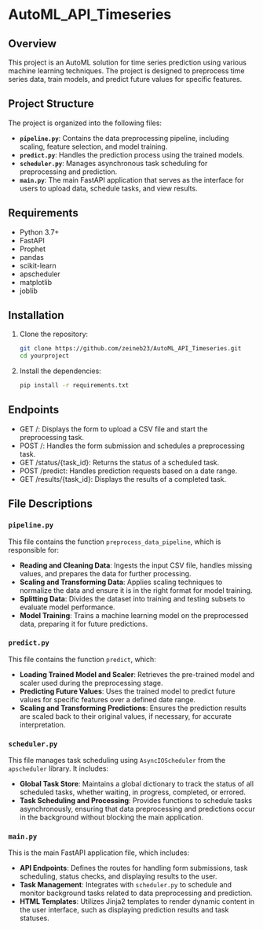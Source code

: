﻿# AutoML_API_Timeseries

## Overview

This project is an AutoML solution for time series prediction using various machine learning techniques. The project is designed to preprocess time series data, train models, and predict future values for specific features.

## Project Structure

The project is organized into the following files:

- **`pipeline.py`**: Contains the data preprocessing pipeline, including scaling, feature selection, and model training.
- **`predict.py`**: Handles the prediction process using the trained models.
- **`scheduler.py`**: Manages asynchronous task scheduling for preprocessing and prediction.
- **`main.py`**: The main FastAPI application that serves as the interface for users to upload data, schedule tasks, and view results.

## Requirements

- Python 3.7+
- FastAPI
- Prophet
- pandas
- scikit-learn
- apscheduler
- matplotlib
- joblib

## Installation

1. Clone the repository:
   ```bash
   git clone https://github.com/zeineb23/AutoML_API_Timeseries.git
   cd yourproject
   ```
2. Install the dependencies:
   ```bash
   pip install -r requirements.txt
   ```

## Endpoints 

- GET /: Displays the form to upload a CSV file and start the preprocessing task.
- POST /: Handles the form submission and schedules a preprocessing task.
- GET /status/{task_id}: Returns the status of a scheduled task.
- POST /predict: Handles prediction requests based on a date range.
- GET /results/{task_id}: Displays the results of a completed task.

## File Descriptions

### `pipeline.py`

This file contains the function `preprocess_data_pipeline`, which is responsible for:

- **Reading and Cleaning Data**: Ingests the input CSV file, handles missing values, and prepares the data for further processing.
- **Scaling and Transforming Data**: Applies scaling techniques to normalize the data and ensure it is in the right format for model training.
- **Splitting Data**: Divides the dataset into training and testing subsets to evaluate model performance.
- **Model Training**: Trains a machine learning model on the preprocessed data, preparing it for future predictions.

### `predict.py`

This file contains the function `predict`, which:

- **Loading Trained Model and Scaler**: Retrieves the pre-trained model and scaler used during the preprocessing stage.
- **Predicting Future Values**: Uses the trained model to predict future values for specific features over a defined date range.
- **Scaling and Transforming Predictions**: Ensures the prediction results are scaled back to their original values, if necessary, for accurate interpretation.

### `scheduler.py`

This file manages task scheduling using `AsyncIOScheduler` from the `apscheduler` library. It includes:

- **Global Task Store**: Maintains a global dictionary to track the status of all scheduled tasks, whether waiting, in progress, completed, or errored.
- **Task Scheduling and Processing**: Provides functions to schedule tasks asynchronously, ensuring that data preprocessing and predictions occur in the background without blocking the main application.

### `main.py`

This is the main FastAPI application file, which includes:

- **API Endpoints**: Defines the routes for handling form submissions, task scheduling, status checks, and displaying results to the user.
- **Task Management**: Integrates with `scheduler.py` to schedule and monitor background tasks related to data preprocessing and prediction.
- **HTML Templates**: Utilizes Jinja2 templates to render dynamic content in the user interface, such as displaying prediction results and task statuses.


